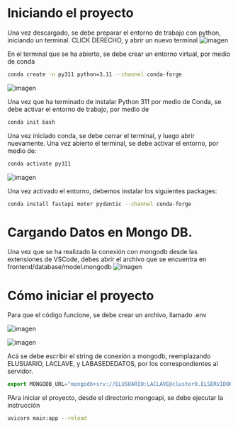 # Iniciando el proyecto
Una vez descargado, se debe preparar el entorno de trabajo con python, iniciando un terminal. 
CLICK DERECHO, y abrir un nuevo terminal
![imagen](https://user-images.githubusercontent.com/109394677/204371310-33d6f355-207d-4607-8fa1-7608f06de421.png)

En el terminal que se ha abierto, se debe crear un entorno virtual, por medio de conda

```bash
conda create -n py311 python=3.11 --channel conda-forge
```

![imagen](https://user-images.githubusercontent.com/109394677/204371606-9aad81c6-cc7d-45a4-8be4-1f61e5937adb.png)


Una vez que ha terminado de instalar Python 311 por medio de Conda, se debe activar el entorno de trabajo, por medio de 

```bash
conda init bash
```
Una vez iniciado conda, se debe cerrar el terminal, y luego abrir nuevamente. 
Una vez abierto el terminal, se debe activar el entorno, por medio de: 

```bash
conda activate py311
```
![imagen](https://user-images.githubusercontent.com/109394677/204372160-82bfeca4-5dd0-4788-8cd6-d68ecdea4bbd.png)

Una vez activado el entorno, debemos instalar los siguientes packages: 

```bash
conda install fastapi motor pydantic --channel conda-forge
```
# Cargando Datos en Mongo DB. 
Una vez que se ha realizado la conexión con mongodb desde las extensiones de VSCode, debes abrir el archivo que se encuentra en frontend/database/model.mongodb
![imagen](https://user-images.githubusercontent.com/109394677/204374598-c01ef81a-6f8d-4703-943f-acfac0e1a853.png)


# Cómo iniciar el proyecto
Para que el código funcione, se debe crear un archivo, llamado .env

![imagen](https://user-images.githubusercontent.com/109394677/204375633-d9a37320-fe93-4033-8d68-cdca99390c88.png)

![imagen](https://user-images.githubusercontent.com/109394677/204375683-6e4968e9-408d-4539-a9c6-362ab87c8926.png)

Acá se debe escribir el string de conexión a mongodb, reemplazando ELUSUARIO, LACLAVE, y LABASEDEDATOS, por los correspondientes al servidor. 
```js
export MONGODB_URL="mongodb+srv://ELUSUARIO:LACLAVE@cluster0.ELSERVIDOR.mongodb.net/LABASEDEDATOS?retryWrites=true&w=majority"
```

PAra iniciar el proyecto, desde el directorio mongoapi, se debe ejecutar la instrucción
```bash
uvicorn main:app --reload
```

